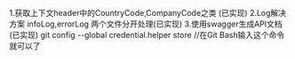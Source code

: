 1.获取上下文header中的CountryCode,CompanyCode之类 (已实现)
2.Log解决方案 infoLog,errorLog 两个文件分开处理(已实现)
3.使用swagger生成API文档(已实现)
git config --global credential.helper store   //在Git Bash输入这个命令就可以了